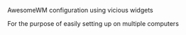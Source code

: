 AwesomeWM configuration using vicious widgets

For the purpose of easily setting up on multiple computers
